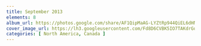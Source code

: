 ```yaml
---
title: September 2013
elements: 8
album_url: https://photos.google.com/share/AF1QipMaAG-LYZtRp944QiEL6dHNoKOMJL9OF4t1Ach5HKpeP61O9_89t53s1HD1JUQjCQ?key=YVRQSDU0VVN2UGptTVo4a3RUM2tlcHZiSmxpNDlB
cover_image_url: https://lh3.googleusercontent.com/Fd8D6CVBK5IO7TAKdrGukqkzv9DrAZpwsbAr8mYBOKpRcj-7zREump3UHAT2B-Zd6Z2N0uBcqrUIJF73nrPG0VT5i_W9w_krsNduiPu7MpHLhsCtezwjtqnq6d1682lUIQanbhcVJaIcROMxYN20K-H8zgwMU1KpJFoCVDflbuOCWIWvhgU4i8ZeNx_XDHrpbKGj-b_9fFUKuNNimv-LMKxbvg-ntwk-BHm-ygbNv4mjA63A-nSSspYaexKIdomB0Cbpug3armm8CtgQYu8aqlFI0wwR1ziJIs7BQWblXqtjpeN7IkH6E5GbNig_IKpCK6rxElPNVJElXY6VoIPtjsWUqjbKhkqO-1xuCPH1Xe9DtotdF5IwLGGEawz0bqYyl_lM3ia-Y5P12IhjKklS5av8LeBEP_GkiKtlIf3wzP4mSSSH08jaTdy7_kcTL9uiafteQRZcISVuPgGExc0YllmdzQHpdyRHA2YQaoZxWHvpu20KQmNrkAgDCLfUQRmRUZUnICue979neuOJUrFFubMtyogoS61P8lEZb2pMOJH1WYh5-P4H5OfE4SYUmiLeWkZzvRd7SwX52OfFLoanlQ4fuNI4Tm4lDtaUHoa-eykycR-UllfwJBheyB9cJMv8Fdju1kiEb1iizDU7QfMsp8ljIA=s195-p-k-no
categories: [ North America, Canada ]
---
```

